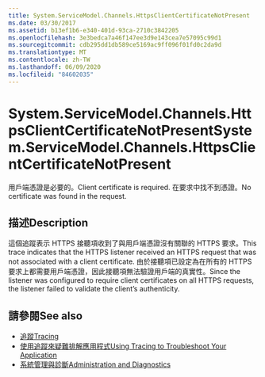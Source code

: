 ```yaml
---
title: System.ServiceModel.Channels.HttpsClientCertificateNotPresent
ms.date: 03/30/2017
ms.assetid: b13ef1b6-e340-401d-93ca-2710c3842205
ms.openlocfilehash: 3e3bedca7a46f147ee3d9e143cea7e57095c99d1
ms.sourcegitcommit: cdb295dd1db589ce5169ac9ff096f01fd0c2da9d
ms.translationtype: MT
ms.contentlocale: zh-TW
ms.lasthandoff: 06/09/2020
ms.locfileid: "84602035"
---
```

# <a name="systemservicemodelchannelshttpsclientcertificatenotpresent"></a><span data-ttu-id="393d4-102">System.ServiceModel.Channels.HttpsClientCertificateNotPresent</span><span class="sxs-lookup"><span data-stu-id="393d4-102">System.ServiceModel.Channels.HttpsClientCertificateNotPresent</span></span>
<span data-ttu-id="393d4-103">用戶端憑證是必要的。</span><span class="sxs-lookup"><span data-stu-id="393d4-103">Client certificate is required.</span></span> <span data-ttu-id="393d4-104">在要求中找不到憑證。</span><span class="sxs-lookup"><span data-stu-id="393d4-104">No certificate was found in the request.</span></span>  
  
## <a name="description"></a><span data-ttu-id="393d4-105">描述</span><span class="sxs-lookup"><span data-stu-id="393d4-105">Description</span></span>  
 <span data-ttu-id="393d4-106">這個追蹤表示 HTTPS 接聽項收到了與用戶端憑證沒有關聯的 HTTPS 要求。</span><span class="sxs-lookup"><span data-stu-id="393d4-106">This trace indicates that the HTTPS listener received an HTTPS request that was not associated with a client certificate.</span></span> <span data-ttu-id="393d4-107">由於接聽項已設定為在所有的 HTTPS 要求上都需要用戶端憑證，因此接聽項無法驗證用戶端的真實性。</span><span class="sxs-lookup"><span data-stu-id="393d4-107">Since the listener was configured to require client certificates on all HTTPS requests, the listener failed to validate the client’s authenticity.</span></span>  
  
## <a name="see-also"></a><span data-ttu-id="393d4-108">請參閱</span><span class="sxs-lookup"><span data-stu-id="393d4-108">See also</span></span>

- [<span data-ttu-id="393d4-109">追蹤</span><span class="sxs-lookup"><span data-stu-id="393d4-109">Tracing</span></span>](index.md)
- [<span data-ttu-id="393d4-110">使用追蹤來疑難排解應用程式</span><span class="sxs-lookup"><span data-stu-id="393d4-110">Using Tracing to Troubleshoot Your Application</span></span>](using-tracing-to-troubleshoot-your-application.md)
- [<span data-ttu-id="393d4-111">系統管理與診斷</span><span class="sxs-lookup"><span data-stu-id="393d4-111">Administration and Diagnostics</span></span>](../index.md)
